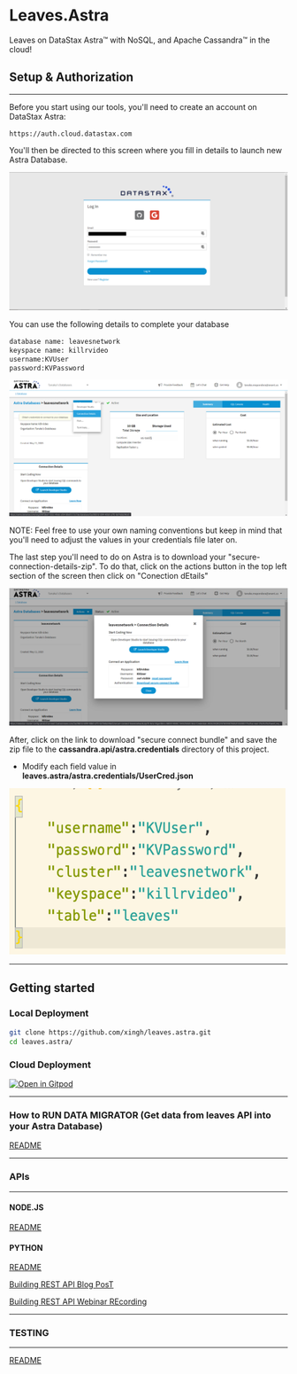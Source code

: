 # Leaves.Astra 

Leaves on DataStax Astra™ with NoSQL, and Apache Cassandra™ in the cloud!

## Setup & Authorization
---- 

Before you start using our tools, you'll need to create an account on DataStax Astra:
```
https://auth.cloud.datastax.com
```
You'll then be directed to this screen where you fill in details to launch new Astra Database.

![Astra](Assets/../Assets/Images/astra1.png)

You can use the following details to complete your database
```
database name: leavesnetwork
keyspace name: killrvideo
username:KVUser
password:KVPassword
```

![Astra](Assets/../Assets/Images/astra2.png)

NOTE: Feel free to use your own naming conventions but keep in mind that you'll need to adjust the values in your credentials file later on.

The last step you'll need to do on Astra is to download your "secure-connection-details-zip". To do that, click on the actions button in the top left section of the screen then click on "Conection dEtails"

![Astra](Assets/../Assets/Images/astra3.png)

After, click on the link to download "secure connect bundle" and save the zip file to the **cassandra.api/astra.credentials** directory of this project. 

* Modify each field value in **leaves.astra/astra.credentials/UserCred.json** 

<img src="Assets/Images/UserCred.png" width="500" height="300">

---

## Getting started

### Local Deployment

```sh
git clone https://github.com/xingh/leaves.astra.git
cd leaves.astra/
```

### Cloud Deployment

[![Open in Gitpod](https://gitpod.io/button/open-in-gitpod.svg)](https://gitpod.io/#https://github.com/xingh/leaves.astra.git)

---

### How to RUN DATA MIGRATOR (Get data from leaves API into your Astra Database)

[README](https://github.com/Anant/cassandra.api/blob/master/astra.import/README.md)

---

### APIs
---

#### NODE.JS

[README](https://github.com/Anant/cassandra.api/blob/master/astra.api/leaves.api.node/README.md)

#### PYTHON

[README](https://github.com/Anant/cassandra.api/blob/master/astra.api/leaves.api.python/README.md)


[Building REST API Blog PosT](https://blog.anant.us/building-a-rest-api-with-cassandra-on-datastax-astra-using-python-and-node/)

[Building REST API Webinar REcording](https://blog.anant.us/building-a-rest-api-with-cassandra-on-datastax-astra-using-python-and-node/)

---

### TESTING
--- 

[README](https://github.com/xingh/leaves.astra/blob/master/astra.api/leaves.api.tests/README.md)